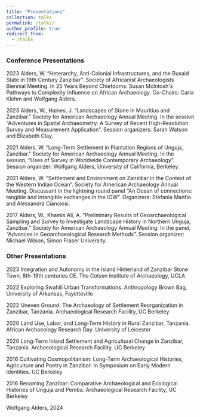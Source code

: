 ```yaml
---
title: "Presentations"
collection: talks
permalink: /talks/
author_profile: true
redirect_from:
  - /talks
---
```


### Conference Presentations
2023 Alders, W. “Heterarchy, Anti-Colonial Infrastructures, and the Busaid State in 19th Century Zanzibar”. Society of Africanist Archaeologists Biennial Meeting. In 25 Years Beyond Chiefdoms: Susan McIntosh's Pathways to Complexity Influence on African Archaeology. Co-Chairs: Carla Klehm and Wolfgang Alders.

2023 Alders, W., Haines, J. “Landscapes of Stone in Mauritius and Zanzibar.” Society for American Archaeology Annual Meeting. In the session “Adventures in Spatial Archaeometry: A Survey of Recent High-Resolution Survey and Measurement Application”. Session organizers: Sarah Watson and Elizabeth Clay.

2021 Alders, W. “Long-Term Settlement in Plantation Regions of Unguja, Zanzibar.” Society for American Archaeology Annual Meeting. In the session, “Uses of Survey in Worldwide Contemporary Archaeology”. Session organizer: Wolfgang Alders, University of California, Berkeley.

2021 Alders, W. “Settlement and Environment on Zanzibar in the Context of the Western Indian Ocean”. Society for American Archaeology Annual Meeting. Discussant in the lightning round panel “An Ocean of connections: tangible and intangible exchanges in the IOW”. Organizers: Stefania Manfio and Alessandra Cianciosi.

2017 Alders, W., Khamis Ali, A. “Preliminary Results of Geoarchaeological Sampling and Survey to Investigate Landscape History in Northern Unguja, Zanzibar.” Society for American Archaeology Annual Meeting. In the panel, “Advances in Geoarchaeological Research Methods”. Session organizer: Michael Wilson, Simon Fraser University.

### Other Presentations
2023	  Integration and Autonomy in the Island Hinterland of Zanzibar Stone Town, 8th-19th centuries CE. The Cotsen Institute of Archaeology, UCLA

2022		Exploring Swahili Urban Transformations. Anthropology Brown Bag, University of Arkansas, Fayetteville

2022		Uneven Ground: The Archaeology of Settlement Reorganization in Zanzibar, Tanzania. Archaeological Research Facility, UC Berkeley

2020		Land Use, Labor, and Long-Term History in Rural Zanzibar, Tanzania. African Archaeology Research Day. University of Leicester

2020		Long-Term Inland Settlement and Agricultural Change in Zanzibar, Tanzania. Archaeological Research Facility, UC Berkeley

2016    Cultivating Cosmopolitanism: Long-Term Archaeological Histories, Agriculture and Poetry in Zanzibar. In Symposium on Early Modern Identities. UC Berkeley

2016    Becoming Zanzibar: Comparative Archaeological and Ecological Histories of Unguja and Pemba. Archaeological Research Facility, UC Berkeley


Wolfgang Alders, 2024
